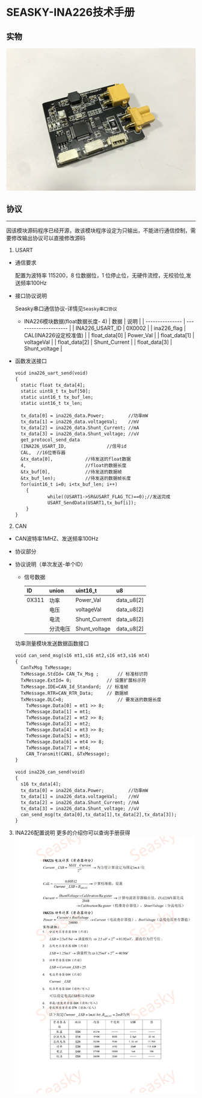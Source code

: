 # SEASKY-INA226技术手册

## 实物
<img src="./image/ina226.jpg" width = "800"/>

## 协议
------------------

因该模块源码程序已经开源，故该模块程序设定为只输出，不能进行通信控制，需要修改输出协议可以直接修改源码

1. USART
- 通信要求 
  
    配置为波特率 115200，8 位数据位，1 位停止位，无硬件流控，无校验位,发送频率100Hz
- 接口协议说明
  
  Seasky串口通信协议-详情见`Seasky串口协议`
  
  - INA226模块数据(float数据长度- 4)
      | 数据            | 说明                  |
      | --------------- | --------------------- |
      | INA226_USART_ID | 0X0002                |
      | ina226_flag     | CAL(INA226设定校准值) |
      | float_data[0]   | Power_Val             |
      | float_data[1]   | voltageVal            |
      | float_data[2]   | Shunt_Current         |
      | float_data[3]   | Shunt_voltage         |

- 函数发送接口
  
      void ina226_uart_send(void)
      {
        static float tx_data[4];
        static uint8_t tx_buf[50];
        static uint16_t tx_buf_len;
        static uint16_t tx_len;
        
        tx_data[0] = ina226_data.Power;			//功率mW
        tx_data[1] = ina226_data.voltageVal;	//mV
        tx_data[2] = ina226_data.Shunt_Current;	//mA
        tx_data[3] = ina226_data.Shunt_voltage;	//uV
        get_protocol_send_data
        (INA226_USART_ID,	 	  		//信号id
        CAL,  //16位寄存器
        &tx_data[0],	  		//待发送的float数据
        4,   			  		//float的数据长度
        &tx_buf[0],		  		//待发送的数据帧
        &tx_buf_len);	  		//待发送的数据帧长度
        for(uint16_t i=0; i<tx_buf_len; i++)
          {
                  while((USART1->SR&USART_FLAG_TC)==0);//发送完成
                  USART_SendData(USART1,tx_buf[i]);
          }
      }

2. CAN
- CAN波特率1MHZ、发送频率100Hz    
- 协议部分

- 协议说明（单次发送-单个ID）

  - 信号数据
  
      | ID    | union    | uint16_t      | u8         |
      | ----- | -------- | ------------- | ---------- |
      | 0X311 | 功率     | Power_Val     | data_u8[2] |
      |       | 电压     | voltageVal    | data_u8[2] |
      |       | 电流     | Shunt_Current | data_u8[2] |
      |       | 分流电压 | Shunt_voltage | data_u8[2] |
  

  功率测量模块发送数据函数接口

      void can_send_msg(s16 mt1,s16 mt2,s16 mt3,s16 mt4)
      {
        CanTxMsg TxMessage;
        TxMessage.StdId= CAN_Tx_Msg ;	    // 标准标识符 
        TxMessage.ExtId= 0;			    // 设置扩展标示符 
        TxMessage.IDE=CAN_Id_Standard; 	// 标准帧
        TxMessage.RTR=CAN_RTR_Data;		// 数据帧
        TxMessage.DLC=8;				    // 要发送的数据长度
          TxMessage.Data[0] = mt1 >> 8;
          TxMessage.Data[1] = mt1;
          TxMessage.Data[2] = mt2 >> 8;
          TxMessage.Data[3] = mt2;
          TxMessage.Data[4] = mt3 >> 8;
          TxMessage.Data[5] = mt3;
          TxMessage.Data[6] = mt4 >> 8;
          TxMessage.Data[7] = mt4;		          
          CAN_Transmit(CAN1, &TxMessage);   
      }

      void ina226_can_send(void)
      {
        s16 tx_data[4];
        tx_data[0] = ina226_data.Power;			//功率mW
        tx_data[1] = ina226_data.voltageVal;	//mV
        tx_data[2] = ina226_data.Shunt_Current;	//mA
        tx_data[3] = ina226_data.Shunt_voltage;	//uV
        can_send_msg(tx_data[0],tx_data[1],tx_data[2],tx_data[3]);
      }

3. INA226配置说明
   更多的介绍你可以查询手册获得
   <img src="./image/ina226_cfg.jpg" width = "800"/>